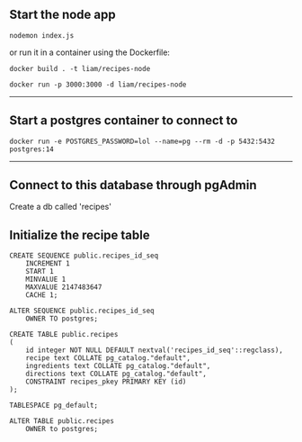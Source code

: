 ## Start the node app

`nodemon index.js`

or run it in a container using the Dockerfile:

`docker build . -t liam/recipes-node`

`docker run -p 3000:3000 -d liam/recipes-node`

---

## Start a postgres container to connect to

`docker run -e POSTGRES_PASSWORD=lol --name=pg --rm -d -p 5432:5432 postgres:14`

---

## Connect to this database through pgAdmin

Create a db called 'recipes'

## Initialize the recipe table

```
CREATE SEQUENCE public.recipes_id_seq
    INCREMENT 1
    START 1
    MINVALUE 1
    MAXVALUE 2147483647
    CACHE 1;

ALTER SEQUENCE public.recipes_id_seq
    OWNER TO postgres;

CREATE TABLE public.recipes
(
    id integer NOT NULL DEFAULT nextval('recipes_id_seq'::regclass),
    recipe text COLLATE pg_catalog."default",
    ingredients text COLLATE pg_catalog."default",
    directions text COLLATE pg_catalog."default",
    CONSTRAINT recipes_pkey PRIMARY KEY (id)
);

TABLESPACE pg_default;

ALTER TABLE public.recipes
    OWNER to postgres;
```